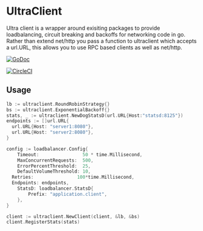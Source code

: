 # UltraClient
Ultra client is a wrapper around exisiting packages to provide loadbalancing, circuit breaking and backoffs for networking code in go.  Rather than extend net/http you pass a function to ultraclient which accepts a url.URL, this allows you to use RPC based clients as well as net/http.

[![GoDoc](https://godoc.org/github.com/nicholasjackson/ultraclient?status.svg)](https://godoc.org/github.com/nicholasjackson/ultraclient)

[![CircleCI](https://circleci.com/gh/nicholasjackson/ultraclient.svg?style=svg)](https://circleci.com/gh/nicholasjackson/ultraclient)

## Usage

```go
lb := ultraclient.RoundRobinStrategy{}
bs := ultraclient.ExponentialBackoff{}
stats, _ := ultraclient.NewDogStatsD(url.URL{Host:"statsd:8125"})
endpoints := []url.URL{
  url.URL{Host: "server1:8080"},
  url.URL{Host: "server2:8080"},
}

config := loadbalancer.Config{
	Timeout:                50 * time.Millisecond,
	MaxConcurrentRequests:  500,
	ErrorPercentThreshold:  25,
	DefaultVolumeThreshold: 10,
  Retries:                100*time.Millisecond,
  Endpoints: endpoints,
	StatsD: loadbalancer.StatsD{
		Prefix: "application.client",
	},
}

client := ultraclient.NewClient(client, &lb, &bs)
client.RegisterStats(stats)
```

